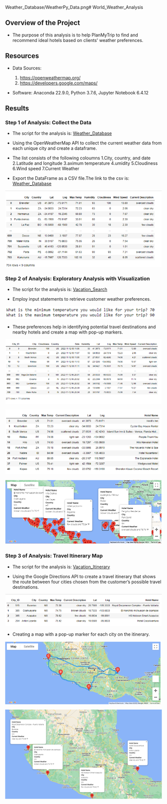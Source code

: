 Weather_Database/WeatherPy_Data.png# World_Weather_Analysis

## Overview of the Project

- The purpose of this analysis is to help PlanMyTrip to find and recommend ideal hotels based on clients' weather preferences.

## Resources

- Data Sources:
    1. https://openweathermap.org/
    2. https://developers.google.com/maps/

- Software: Anaconda 22.9.0, Python 3.7.6, Jupyter Notebook 6.4.12

## Results

### Step 1 of Analysis: Collect the Data

- The script for the analysis is: [Weather_Database](https://github.com/manasidek/World_Weather_Analysis/blob/main/Weather_Database/Weather_Database.ipynb)

- Using the OpenWeatherMap API to collect the current weather data from each unique city and create a dataframe.

- The list consists of the following coloumns 
    1.City, country, and date
    2.Latitude and longitude
    3.aximum temperature
    4.umidity
    5.Cloudiness
    6.Wind speed
    7.Current Weather

- Export the DataFrame as a CSV file.The link to the csv is: [Weather_Database](https://github.com/manasidek/World_Weather_Analysis/blob/main/Weather_Database/WeatherPy_Database.csv)

![WeatherPy_Data](https://github.com/manasidek/World_Weather_Analysis/blob/main/Weather_Database/WeatherPy_Data.png)

### Step 2 of Analysis: Exploratory Analysis with Visualization

- The script for the analysis is: [Vacation_Search](https://github.com/manasidek/World_Weather_Analysis/blob/main/Vacation_Search/Vacation_Search.ipynb)

- Employ input statements to retrieve customer weather preferences.

![Customer_input](https://github.com/manasidek/World_Weather_Analysis/blob/main/Vacation_Search/Customer_inputs.png)

- These preferences help in identifying potential travel destinations and nearby hotels and create a map with pop-up markers.

![Cities _For_Travel](https://github.com/manasidek/World_Weather_Analysis/blob/main/Vacation_Search/Cities_For_Travel.png)

![Hotels_Cities_Customer](https://github.com/manasidek/World_Weather_Analysis/blob/main/Vacation_Search/Hotels_Cities_Customer.png)

![WeatherPy_Vacation_Map](https://github.com/manasidek/World_Weather_Analysis/blob/main/Vacation_Search/WeatherPy_Vacation_Map.png)

### Step 3 of Analysis: Travel Itinerary Map

- The script for the analysis is: [Vacation_Itinerary](https://github.com/manasidek/World_Weather_Analysis/blob/main/Vacation_Itinerary/Vacation_Itinerary.ipynb)

- Using the Google Directions API to create a travel itinerary that shows the route between four cities chosen from the customer’s possible travel destinations.

![Vacation_Destinations](https://github.com/manasidek/World_Weather_Analysis/blob/main/Vacation_Itinerary/Vacation_Destinations.png)

- Creating a map with a pop-up marker for each city on the itinerary.

![WeatherPy_Travel](https://github.com/manasidek/World_Weather_Analysis/blob/main/Vacation_Itinerary/WeatherPy_travel_map.png)

![WeatherPy_Travel_Map_Marker](https://github.com/manasidek/World_Weather_Analysis/blob/main/Vacation_Itinerary/WeatherPy_travel_map_markers.png)

